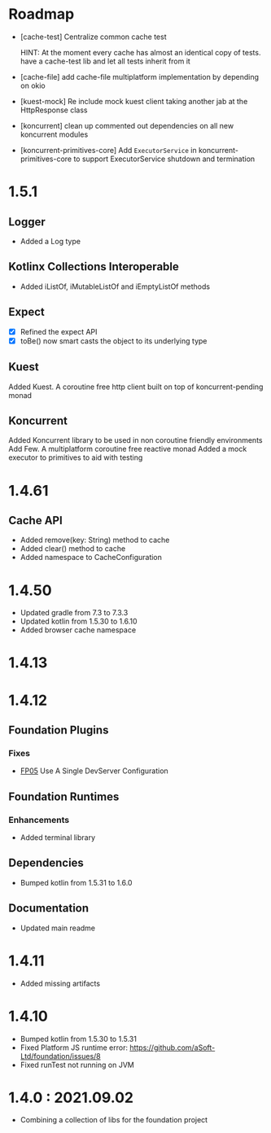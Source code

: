 # Roadmap

- [cache-test] Centralize common cache test

  HINT: At the moment every cache has almost an identical copy of tests. have a cache-test lib and let all tests inherit from it
- [cache-file] add cache-file multiplatform implementation by depending on okio
- [kuest-mock] Re include mock kuest client taking another jab at the HttpResponse class
- [koncurrent] clean up commented out dependencies on all new koncurrent modules
- [koncurrent-primitives-core] Add `ExecutorService` in koncurrent-primitives-core to support ExecutorService shutdown and termination

# 1.5.1

## Logger

- Added a Log type

## Kotlinx Collections Interoperable

- Added iListOf, iMutableListOf and iEmptyListOf methods

## Expect

- [x] Refined the expect API
- [x] toBe<T>() now smart casts the object to its underlying type

## Kuest

Added Kuest. A coroutine free http client built on top of koncurrent-pending monad

## Koncurrent

Added Koncurrent library to be used in non coroutine friendly environments
Add Few. A multiplatform coroutine free reactive monad
Added a mock executor to primitives to aid with testing

# 1.4.61

## Cache API

- Added remove(key: String) method to cache
- Added clear() method to cache
- Added namespace to CacheConfiguration

# 1.4.50

- Updated gradle from 7.3 to 7.3.3
- Updated kotlin from 1.5.30 to 1.6.10
- Added browser cache namespace

# 1.4.13

# 1.4.12

## Foundation Plugins

### Fixes

- [FP05](https://github.com/aSoft-Ltd/foundation/issues/5) Use A Single DevServer Configuration

## Foundation Runtimes

### Enhancements

- Added terminal library

## Dependencies

- Bumped kotlin from 1.5.31 to 1.6.0

## Documentation

- Updated main readme

# 1.4.11

- Added missing artifacts

# 1.4.10

- Bumped kotlin from 1.5.30 to 1.5.31
- Fixed Platform JS runtime error: https://github.com/aSoft-Ltd/foundation/issues/8
- Fixed runTest not running on JVM

# 1.4.0 : 2021.09.02

- Combining a collection of libs for the foundation project